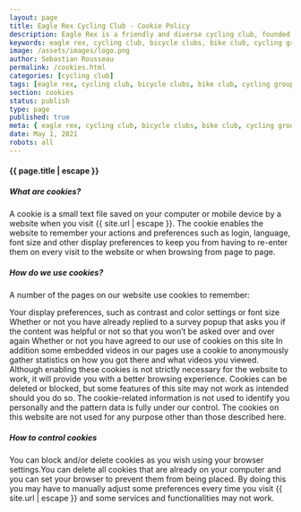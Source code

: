```yaml
---
layout: page
title: Eagle Rex Cycling Club - Cookie Policy
description: Eagle Rex is a friendly and diverse cycling club, founded in 2021 and based in London, UK.
keywords: eagle rex, cycling club, bicycle clubs, bike club, cycling group, london, uk
image: /assets/images/logo.png
author: Sebastian Rousseau
permalink: /cookies.html
categories: [cycling club]
tags: [eagle rex, cycling club, bicycle clubs, bike club, cycling group, london, uk]
section: cookies
status: publish
type: page
published: true
meta: { eagle rex, cycling club, bicycle clubs, bike club, cycling group, london, uk}
date: May 1, 2021 
robots: all
---
```


#### {{ page.title | escape }}

##### What are cookies?

A cookie is a small text file saved on your computer or mobile device by a website when you visit {{ site.url | escape }}. The cookie enables the website to remember your actions and preferences such as login, language, font size and other display preferences to keep you from having to re-enter them on every visit to the website or when browsing from page to page.

##### How do we use cookies?

A number of the pages on our website use cookies to remember:

Your display preferences, such as contrast and color settings or font size
Whether or not you have already replied to a survey popup that asks you if the content was helpful or not so that you won’t be asked over and over again
Whether or not you have agreed to our use of cookies on this site
In addition some embedded videos in our pages use a cookie to anonymously gather statistics on how you got there and what videos you viewed. Although enabling these cookies is not strictly necessary for the website to work, it will provide you with a better browsing experience. Cookies can be deleted or blocked, but some features of this site may not work as intended should you do so. The cookie-related information is not used to identify you personally and the pattern data is fully under our control. The cookies on this website are not used for any purpose other than those described here.

##### How to control cookies

You can block and/or delete cookies as you wish using your browser settings.You can delete all cookies that are already on your computer and you can set your browser to prevent them from being placed. By doing this you may have to manually adjust some preferences every time you visit {{ site.url | escape }} and some services and functionalities may not work.

